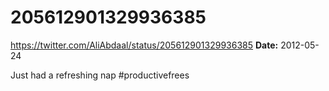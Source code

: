 # 205612901329936385
https://twitter.com/AliAbdaal/status/205612901329936385
**Date:** 2012-05-24

Just had a refreshing nap #productivefrees
